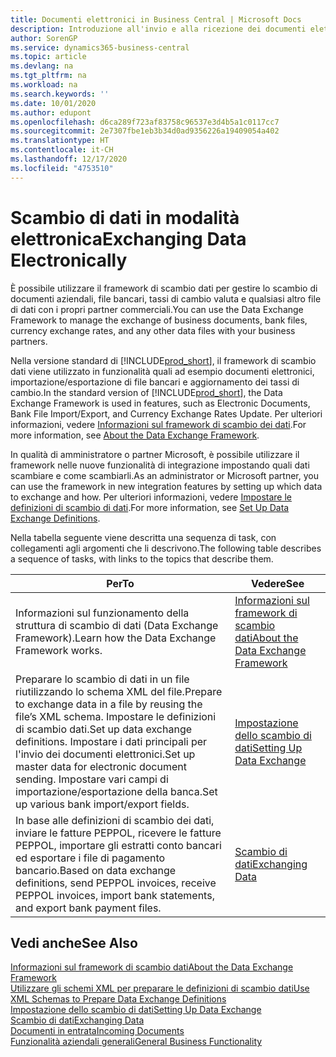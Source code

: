 ```yaml
---
title: Documenti elettronici in Business Central | Microsoft Docs
description: Introduzione all'invio e alla ricezione dei documenti elettronici in Business Central.
author: SorenGP
ms.service: dynamics365-business-central
ms.topic: article
ms.devlang: na
ms.tgt_pltfrm: na
ms.workload: na
ms.search.keywords: ''
ms.date: 10/01/2020
ms.author: edupont
ms.openlocfilehash: d6ca289f723af83758c96537e3d4b5a1c0117cc7
ms.sourcegitcommit: 2e7307fbe1eb3b34d0ad9356226a19409054a402
ms.translationtype: HT
ms.contentlocale: it-CH
ms.lasthandoff: 12/17/2020
ms.locfileid: "4753510"
---
```

# <a name="exchanging-data-electronically"></a><span data-ttu-id="ee4fb-103">Scambio di dati in modalità elettronica</span><span class="sxs-lookup"><span data-stu-id="ee4fb-103">Exchanging Data Electronically</span></span>
<span data-ttu-id="ee4fb-104">È possibile utilizzare il framework di scambio dati per gestire lo scambio di documenti aziendali, file bancari, tassi di cambio valuta e qualsiasi altro file di dati con i propri partner commerciali.</span><span class="sxs-lookup"><span data-stu-id="ee4fb-104">You can use the Data Exchange Framework to manage the exchange of business documents, bank files, currency exchange rates, and any other data files with your business partners.</span></span>

<span data-ttu-id="ee4fb-105">Nella versione standard di [!INCLUDE[prod_short](includes/prod_short.md)], il framework di scambio dati viene utilizzato in funzionalità quali ad esempio documenti elettronici, importazione/esportazione di file bancari e aggiornamento dei tassi di cambio.</span><span class="sxs-lookup"><span data-stu-id="ee4fb-105">In the standard version of [!INCLUDE[prod_short](includes/prod_short.md)], the Data Exchange Framework is used in features, such as Electronic Documents, Bank File Import/Export, and Currency Exchange Rates Update.</span></span> <span data-ttu-id="ee4fb-106">Per ulteriori informazioni, vedere [Informazioni sul framework di scambio dei dati](across-about-the-data-exchange-framework.md).</span><span class="sxs-lookup"><span data-stu-id="ee4fb-106">For more information, see [About the Data Exchange Framework](across-about-the-data-exchange-framework.md).</span></span>

<span data-ttu-id="ee4fb-107">In qualità di amministratore o partner Microsoft, è possibile utilizzare il framework nelle nuove funzionalità di integrazione impostando quali dati scambiare e come scambiarli.</span><span class="sxs-lookup"><span data-stu-id="ee4fb-107">As an administrator or Microsoft partner, you can use the framework in new integration features by setting up which data to exchange and how.</span></span> <span data-ttu-id="ee4fb-108">Per ulteriori informazioni, vedere [Impostare le definizioni di scambio di dati](across-how-to-set-up-data-exchange-definitions.md).</span><span class="sxs-lookup"><span data-stu-id="ee4fb-108">For more information, see [Set Up Data Exchange Definitions](across-how-to-set-up-data-exchange-definitions.md).</span></span>

<span data-ttu-id="ee4fb-109">Nella tabella seguente viene descritta una sequenza di task, con collegamenti agli argomenti che li descrivono.</span><span class="sxs-lookup"><span data-stu-id="ee4fb-109">The following table describes a sequence of tasks, with links to the topics that describe them.</span></span>  

|<span data-ttu-id="ee4fb-110">Per</span><span class="sxs-lookup"><span data-stu-id="ee4fb-110">To</span></span>|<span data-ttu-id="ee4fb-111">Vedere</span><span class="sxs-lookup"><span data-stu-id="ee4fb-111">See</span></span>|  
|--------|---------|  
|<span data-ttu-id="ee4fb-112">Informazioni sul funzionamento della struttura di scambio di dati (Data Exchange Framework).</span><span class="sxs-lookup"><span data-stu-id="ee4fb-112">Learn how the Data Exchange Framework works.</span></span>|[<span data-ttu-id="ee4fb-113">Informazioni sul framework di scambio dati</span><span class="sxs-lookup"><span data-stu-id="ee4fb-113">About the Data Exchange Framework</span></span>](across-about-the-data-exchange-framework.md)|  
|<span data-ttu-id="ee4fb-114">Preparare lo scambio di dati in un file riutilizzando lo schema XML del file.</span><span class="sxs-lookup"><span data-stu-id="ee4fb-114">Prepare to exchange data in a file by reusing the file’s XML schema.</span></span> <span data-ttu-id="ee4fb-115">Impostare le definizioni di scambio dati.</span><span class="sxs-lookup"><span data-stu-id="ee4fb-115">Set up data exchange definitions.</span></span> <span data-ttu-id="ee4fb-116">Impostare i dati principali per l'invio dei documenti elettronici.</span><span class="sxs-lookup"><span data-stu-id="ee4fb-116">Set up master data for electronic document sending.</span></span> <span data-ttu-id="ee4fb-117">Impostare vari campi di importazione/esportazione della banca.</span><span class="sxs-lookup"><span data-stu-id="ee4fb-117">Set up various bank import/export fields.</span></span>|[<span data-ttu-id="ee4fb-118">Impostazione dello scambio di dati</span><span class="sxs-lookup"><span data-stu-id="ee4fb-118">Setting Up Data Exchange</span></span>](across-set-up-data-exchange.md)|  
|<span data-ttu-id="ee4fb-119">In base alle definizioni di scambio dei dati, inviare le fatture PEPPOL, ricevere le fatture PEPPOL, importare gli estratti conto bancari ed esportare i file di pagamento bancario.</span><span class="sxs-lookup"><span data-stu-id="ee4fb-119">Based on data exchange definitions, send PEPPOL invoices, receive PEPPOL invoices, import bank statements, and export bank payment files.</span></span>|[<span data-ttu-id="ee4fb-120">Scambio di dati</span><span class="sxs-lookup"><span data-stu-id="ee4fb-120">Exchanging Data</span></span>](across-exchange-data.md)|  

## <a name="see-also"></a><span data-ttu-id="ee4fb-121">Vedi anche</span><span class="sxs-lookup"><span data-stu-id="ee4fb-121">See Also</span></span>  
[<span data-ttu-id="ee4fb-122">Informazioni sul framework di scambio dati</span><span class="sxs-lookup"><span data-stu-id="ee4fb-122">About the Data Exchange Framework</span></span>](across-about-the-data-exchange-framework.md)  
[<span data-ttu-id="ee4fb-123">Utilizzare gli schemi XML per preparare le definizioni di scambio dati</span><span class="sxs-lookup"><span data-stu-id="ee4fb-123">Use XML Schemas to Prepare Data Exchange Definitions</span></span>](across-how-to-use-xml-schemas-to-prepare-data-exchange-definitions.md)  
[<span data-ttu-id="ee4fb-124">Impostazione dello scambio di dati</span><span class="sxs-lookup"><span data-stu-id="ee4fb-124">Setting Up Data Exchange</span></span>](across-set-up-data-exchange.md)  
[<span data-ttu-id="ee4fb-125">Scambio di dati</span><span class="sxs-lookup"><span data-stu-id="ee4fb-125">Exchanging Data</span></span>](across-exchange-data.md)  
[<span data-ttu-id="ee4fb-126">Documenti in entrata</span><span class="sxs-lookup"><span data-stu-id="ee4fb-126">Incoming Documents</span></span>](across-income-documents.md)  
[<span data-ttu-id="ee4fb-127">Funzionalità aziendali generali</span><span class="sxs-lookup"><span data-stu-id="ee4fb-127">General Business Functionality</span></span>](ui-across-business-areas.md)
